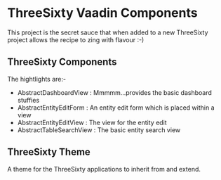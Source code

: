 # ThreeSixty Vaadin Components

This project is the secret sauce that when added to a new ThreeSixty project allows the recipe to zing with flavour :-)

## ThreeSixty Components

The hightlights are:-
- AbstractDashboardView : Mmmmm...provides the basic dashboard stuffies
- AbstractEntityEditForm : An entity edit form which is placed within a view
- AbstractEntityEditView : The view for the entity edit
- AbstractTableSearchView : The basic entity search view

## ThreeSixty Theme

A theme for the ThreeSixty applications to inherit from and extend.

